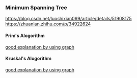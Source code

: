 ### Minimum Spanning Tree

https://blog.csdn.net/luoshixian099/article/details/51908175  
https://zhuanlan.zhihu.com/p/34922624
#### Prim's Alogorithm
[good explanation by using graph](https://www.youtube.com/watch?v=YyLaRffCdk4)


#### Kruskal's Alogorithm
[good explanation by using graph](https://www.youtube.com/watch?v=JZBQLXgSGfs)






